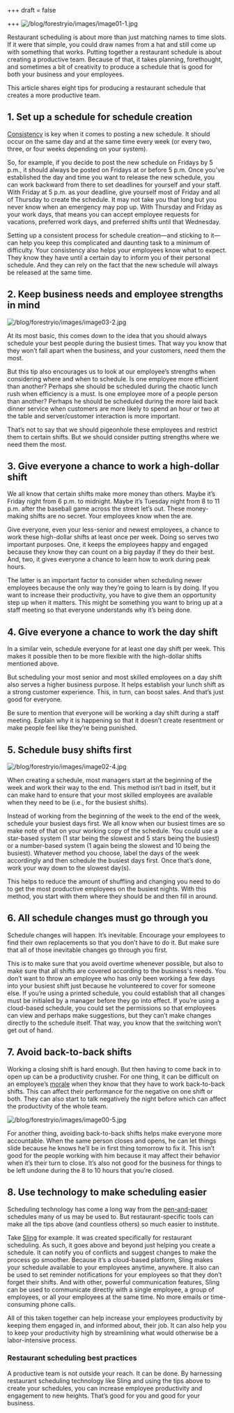 +++
draft = false

+++
![/blog/forestryio/images/image01-1.jpg](/blog/forestryio/images/image01-1.jpg)

Restaurant scheduling is about more than just matching names to time slots. If it were that simple, you could draw names from a hat and still come up with something that works. Putting together a restaurant schedule is about creating a productive team. Because of that, it takes planning, forethought, and sometimes a bit of creativity to produce a schedule that is good for both your business and your employees.

This article shares eight tips for producing a restaurant schedule that creates a more productive team.

## 1\. Set up a schedule for schedule creation

[Consistency](https://getsling.com/blog/post/effective-leaders/) is key when it comes to posting a new schedule. It should occur on the same day and at the same time every week (or every two, three, or four weeks depending on your system).

So, for example, if you decide to post the new schedule on Fridays by 5 p.m., it should always be posted on Fridays at or before 5 p.m. Once you’ve established the day and time you want to release the new schedule, you can work backward from there to set deadlines for yourself and your staff. With Friday at 5 p.m. as your deadline, give yourself most of Friday and all of Thursday to create the schedule. It may not take you that long but you never know when an emergency may pop up. With Thursday and Friday as your work days, that means you can accept employee requests for vacations, preferred work days, and preferred shifts until that Wednesday.

Setting up a consistent process for schedule creation—and sticking to it—can help you keep this complicated and daunting task to a minimum of difficulty. Your consistency also helps your employees know what to expect. They know they have until a certain day to inform you of their personal schedule. And they can rely on the fact that the new schedule will always be released at the same time.

## 2\. Keep business needs and employee strengths in mind

![/blog/forestryio/images/image03-2.jpg](/blog/forestryio/images/image03-2.jpg)

At its most basic, this comes down to the idea that you should always schedule your best people during the busiest times. That way you know that they won’t fall apart when the business, and your customers, need them the most.

But this tip also encourages us to look at our employee’s strengths when considering where and when to schedule. Is one employee more efficient than another? Perhaps she should be scheduled during the chaotic lunch rush when efficiency is a must. Is one employee more of a people person than another? Perhaps he should be scheduled during the more laid back dinner service when customers are more likely to spend an hour or two at the table and server/customer interaction is more important.

That’s not to say that we should pigeonhole these employees and restrict them to certain shifts. But we should consider putting strengths where we need them the most.

## 3\. Give everyone a chance to work a high-dollar shift

We all know that certain shifts make more money than others. Maybe it’s Friday night from 6 p.m. to midnight. Maybe it’s Tuesday night from 8 to 11 p.m. after the baseball game across the street let’s out. These money-making shifts are no secret. Your employees know when the are.

Give everyone, even your less-senior and newest employees, a chance to work these high-dollar shifts at least once per week. Doing so serves two important purposes. One, it keeps the employees happy and engaged because they know they can count on a big payday if they do their best. And, two, it gives everyone a chance to learn how to work during peak hours.

The latter is an important factor to consider when scheduling newer employees because the only way they’re going to learn is by doing. If you want to increase their productivity, you have to give them an opportunity step up when it matters. This might be something you want to bring up at a staff meeting so that everyone understands why it’s being done.

## 4\. Give everyone a chance to work the day shift

In a similar vein, schedule everyone for at least one day shift per week. This makes it possible then to be more flexible with the high-dollar shifts mentioned above.

But scheduling your most senior and most skilled employees on a day shift also serves a higher business purpose. It helps establish your lunch shift as a strong customer experience. This, in turn, can boost sales. And that’s just good for everyone.

Be sure to mention that everyone will be working a day shift during a staff meeting. Explain why it is happening so that it doesn’t create resentment or make people feel like they’re being punished.

## 5\. Schedule busy shifts first

![/blog/forestryio/images/image02-4.jpg](/blog/forestryio/images/image02-4.jpg)

When creating a schedule, most managers start at the beginning of the week and work their way to the end. This method isn’t bad in itself, but it can make hard to ensure that your most skilled employees are available when they need to be (i.e., for the busiest shifts).

Instead of working from the beginning of the week to the end of the week, schedule your busiest days first. We all know when our busiest times are so make note of that on your working copy of the schedule. You could use a star-based system (1 star being the slowest and 5 stars being the busiest) or a number-based system (1 again being the slowest and 10 being the busiest). Whatever method you choose, label the days of the week accordingly and then schedule the busiest days first. Once that’s done, work your way down to the slowest day(s).

This helps to reduce the amount of shuffling and changing you need to do to get the most productive employees on the busiest nights. With this method, you start with them where they should be and then fill in around.

## 6\. All schedule changes must go through you

Schedule changes will happen. It’s inevitable. Encourage your employees to find their own replacements so that you don’t have to do it. But make sure that all of those inevitable changes go through you first.

This is to make sure that you avoid overtime whenever possible, but also to make sure that all shifts are covered according to the business's needs. You don’t want to throw an employee who has only been working a few days into your busiest shift just because he volunteered to cover for someone else. If you’re using a printed schedule, you could establish that all changes must be initialed by a manager before they go into effect. If you’re using a cloud-based schedule, you could set the permissions so that employees can view and perhaps make suggestions, but they can’t make changes directly to the schedule itself. That way, you know that the switching won’t get out of hand.

## 7\. Avoid back-to-back shifts

Working a closing shift is hard enough. But then having to come back in to open up can be a productivity crusher. For one thing, it can be difficult on an employee’s [morale](https://getsling.com/blog/post/managing-millennials/) when they know that they have to work back-to-back shifts. This can affect their performance for the negative on one shift or both. They can also start to talk negatively the night before which can affect the productivity of the whole team.

![/blog/forestryio/images/image00-5.jpg](/blog/forestryio/images/image00-5.jpg)

For another thing, avoiding back-to-back shifts helps make everyone more accountable. When the same person closes and opens, he can let things slide because he knows he’ll be in first thing tomorrow to fix it. This isn’t good for the people working with him because it may affect their behavior when it’s their turn to close. It’s also not good for the business for things to be left undone during the 8 to 10 hours that you’re closed.

## 8\. Use technology to make scheduling easier

Scheduling technology has come a long way from the [pen-and-paper](https://getsling.com/blog/post/free-employee-scheduling-software/) schedules many of us may be used to. But restaurant-specific tools can make all the tips above (and countless others) so much easier to institute.

Take [Sling](https://getsling.com/) for example. It was created specifically for restaurant scheduling. As such, it goes above and beyond just helping you create a schedule. It can notify you of conflicts and suggest changes to make the process go smoother. Because it’s a cloud-based platform, Sling makes your schedule available to your employees anytime, anywhere. It also can be used to set reminder notifications for your employees so that they don’t forget their shifts. And with other, powerful communication features, Sling can be used to communicate directly with a single employee, a group of employees, or all your employees at the same time. No more emails or time-consuming phone calls.

All of this taken together can help increase your employees productivity by keeping them engaged in, and informed about, their job. It can also help you to keep your productivity high by streamlining what would otherwise be a labor-intensive process.

### Restaurant scheduling best practices

A productive team is not outside your reach. It can be done. By harnessing restaurant scheduling technology like Sling and using the tips above to create your schedules, you can increase employee productivity and engagement to new heights. That’s good for you and good for your business.